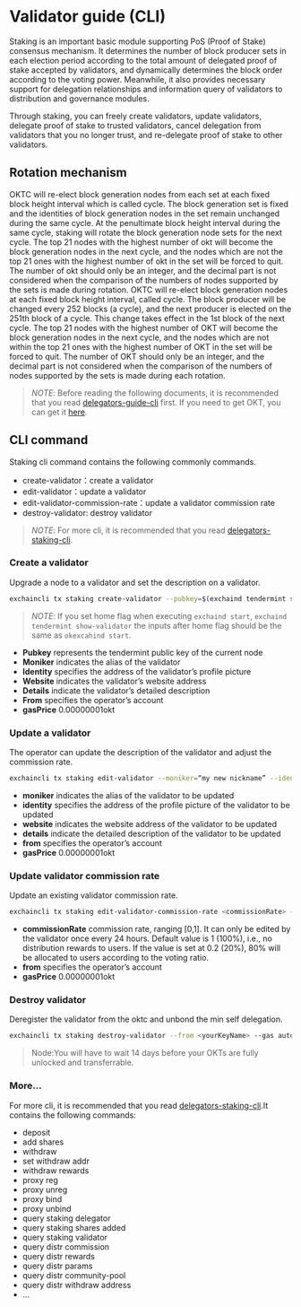 # Validator guide (CLI)

Staking is an important basic module supporting PoS (Proof of Stake) consensus mechanism. It determines the number of block producer sets in each election period according to the total amount of delegated proof of stake accepted by validators, and dynamically determines the block order according to the voting power. Meanwhile, it also provides necessary support for delegation relationships and information query of validators to distribution and governance modules.

Through staking, you can freely create validators, update validators, delegate proof of stake to trusted validators, cancel delegation from validators that you no longer trust, and re-delegate proof of stake  to other validators.

## Rotation mechanism

OKTC will re-elect block generation nodes from each set at each fixed block height interval which is called cycle. The block generation set is fixed and the identities of block generation nodes in the set remain unchanged during the same cycle. At the penultimate block height interval during the same cycle, staking will rotate the block generation node sets for the next cycle. The top 21 nodes with the highest number of okt will become the block generation nodes in the next cycle, and the nodes which are not the top 21 ones with the highest number of okt in the set will be forced to quit. The number of okt should only be an integer, and the decimal part is not considered when the comparison of the numbers of nodes supported by the sets is made during rotation.
OKTC will re-elect block generation nodes at each fixed block height interval, called cycle. The block producer will be changed every 252 blocks (a cycle), and the next producer is elected on the 251th block of a cycle. This change takes effect in the 1st block of the next cycle. The top 21 nodes with the highest number of OKT will become the block generation nodes in the next cycle, and the nodes which are not within the top 21 ones with the highest number of OKT in the set will be forced to quit. The number of OKT should only be an integer, and the decimal part is not considered when the comparison of the numbers of nodes supported by the sets is made during each rotation.

> _NOTE_: Before reading the following documents, it is recommended that you read [delegators-guide-cli](/dev/core-concepts/delegator/delegators-guide-cli.html) first. If you need to get OKT, you can get it [here](https://discord.gg/B5nMs6qK5F).


## CLI command
Staking cli command contains the following commonly commands.

* create-validator：create a validator
* edit-validator：update a validator
* edit-validator-commission-rate：update a validator commission rate
* destroy-validator: destroy validator

> _NOTE_: For more cli, it is recommended that you read [delegators-staking-cli](/dev/core-concepts/staking-rewards-algorithm/delegators-staking-cli.html). 

### Create a validator

Upgrade a node to a validator and set the description on a validator.

```bash
exchaincli tx staking create-validator --pubkey=$(exchaind tendermint show-validator) --moniker="my nickname" --identity="logo|||http://mywebsite/pic/logo.jpg" --website="http://mywebsite" --details="my slogan" --from <yourKeyName> --gas auto --gas-adjustment 1.5 --gas-prices <gasPrice>
```
> _NOTE_: If you set home flag when executing `exchaind start`, `exchaind tendermint show-validator` the inputs after home flag should be the same as `okexcahind start`.

* **Pubkey** represents the tendermint public key of the current node
* **Moniker** indicates the alias of the validator
* **Identity** specifies the address of the validator’s profile picture
* **Website** indicates the validator’s website address
* **Details** indicate the validator’s detailed description
* **From** specifies the operator’s account
* **gasPrice** 0.00000001okt


### Update a validator

The operator can update the description of the validator and adjust the commission rate.

```bash
exchaincli tx staking edit-validator --moniker=“my new nickname” --identity="logo|||http://mynewwebsite/pic/newlogo.jpg" --website="http://mynewwebsite" --details="my new slogan"  --from <yourKeyName> --gas auto --gas-adjustment 1.5 --gas-prices <gasPrice>
```

* **moniker** indicates the alias of the validator to be updated
* **identity** specifies the address of the profile picture of the validator to be updated
* **website** indicates the website address of the validator to be updated
* **details** indicate the detailed description of the validator to be updated
* **from** specifies the operator’s account
* **gasPrice** 0.00000001okt

### Update validator commission rate

Update an existing validator commission rate.

```bash
exchaincli tx staking edit-validator-commission-rate <commissionRate> --from <yourKeyName> --gas auto --gas-adjustment 1.5 --gas-prices <gasPrice>
```

- **commissionRate** commission rate, ranging [0,1]. It can only be edited by the validator once every 24 hours. Default value is 1 (100%), i.e., no distribution rewards to users. If the value is set at 0.2 (20%), 80% will be allocated to users according to the voting ratio. 
- **from** specifies the operator’s account
- **gasPrice** 0.00000001okt

### Destroy validator

Deregister the validator from the oktc and unbond the min self delegation.

```bash
exchaincli tx staking destroy-validator --from <yourKeyName> --gas auto --gas-adjustment 1.5 --gas-prices <gasPrice>
```

> Node:You will have to wait 14 days before your OKTs are fully unlocked and transferrable.



### More...

For more cli, it is recommended that you read [delegators-staking-cli](/dev/core-concepts/staking-rewards-algorithm/delegators-staking-cli.html).It contains the following commands:

* deposit
* add shares
* withdraw
* set withdraw addr
* withdraw rewards
* proxy reg
* proxy unreg
* proxy bind
* proxy unbind
* query staking delegator 
* query staking shares added
* query staking validator
* query distr commission
* query distr rewards
* query distr params
* query distr community-pool
* query distr withdraw address
* ...

